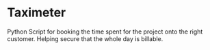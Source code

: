 # Taximeter
Python Script for booking the time spent for the project onto the right customer. Helping secure that the whole day is billable.
